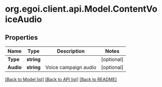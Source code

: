 
# org.egoi.client.api.Model.ContentVoiceAudio

## Properties

Name | Type | Description | Notes
------------ | ------------- | ------------- | -------------
**Type** | **string** |  | [optional] 
**Audio** | **string** | Voice campaign audio | [optional] 

[[Back to Model list]](../README.md#documentation-for-models)
[[Back to API list]](../README.md#documentation-for-api-endpoints)
[[Back to README]](../README.md)

